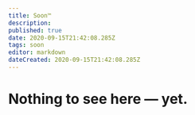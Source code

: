 ```yaml
---
title: Soon™
description: 
published: true
date: 2020-09-15T21:42:08.285Z
tags: soon
editor: markdown
dateCreated: 2020-09-15T21:42:08.285Z
---
```


# Nothing to see here — yet.